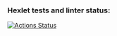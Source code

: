 ### Hexlet tests and linter status:
[![Actions Status](https://github.com/NadyaPod/frontend-project-lvl1/workflows/hexlet-check/badge.svg)](https://github.com/NadyaPod/frontend-project-lvl1/actions)